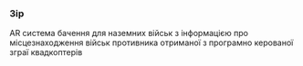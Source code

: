 ### Зiр

AR система бачення для наземних військ з інформацією про місцезнаходження військ противника отриманої з програмно керованої зграї квадкоптерів


<!--
**zirukraine/zirukraine** is a ✨ _special_ ✨ repository because its `README.md` (this file) appears on your GitHub profile.

Here are some ideas to get you started:

- 🔭 I’m currently working on ...
- 🌱 I’m currently learning ...
- 👯 I’m looking to collaborate on ...
- 🤔 I’m looking for help with ...
- 💬 Ask me about ...
- 📫 How to reach me: ...
- 😄 Pronouns: ...
- ⚡ Fun fact: ...
-->
